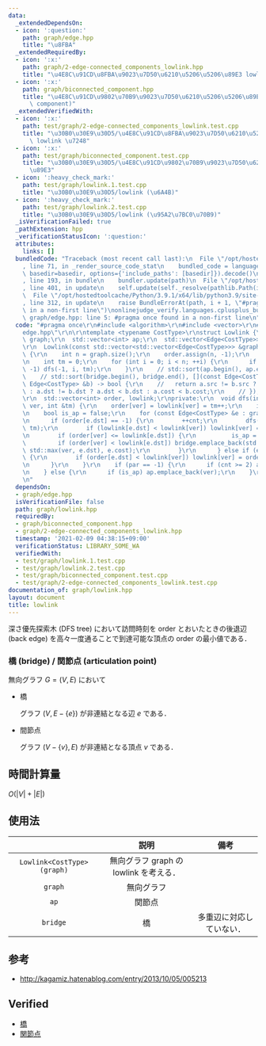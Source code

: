 ```yaml
---
data:
  _extendedDependsOn:
  - icon: ':question:'
    path: graph/edge.hpp
    title: "\u8FBA"
  _extendedRequiredBy:
  - icon: ':x:'
    path: graph/2-edge-connected_components_lowlink.hpp
    title: "\u4E8C\u91CD\u8FBA\u9023\u7D50\u6210\u5206\u5206\u89E3 lowlink \u7248"
  - icon: ':x:'
    path: graph/biconnected_component.hpp
    title: "\u4E8C\u91CD\u9802\u70B9\u9023\u7D50\u6210\u5206\u5206\u89E3 (biconnected\
      \ component)"
  _extendedVerifiedWith:
  - icon: ':x:'
    path: test/graph/2-edge-connected_components_lowlink.test.cpp
    title: "\u30B0\u30E9\u30D5/\u4E8C\u91CD\u8FBA\u9023\u7D50\u6210\u5206\u5206\u89E3\
      \ lowlink \u7248"
  - icon: ':x:'
    path: test/graph/biconnected_component.test.cpp
    title: "\u30B0\u30E9\u30D5/\u4E8C\u91CD\u9802\u70B9\u9023\u7D50\u6210\u5206\u5206\
      \u89E3"
  - icon: ':heavy_check_mark:'
    path: test/graph/lowlink.1.test.cpp
    title: "\u30B0\u30E9\u30D5/lowlink (\u6A4B)"
  - icon: ':heavy_check_mark:'
    path: test/graph/lowlink.2.test.cpp
    title: "\u30B0\u30E9\u30D5/lowlink (\u95A2\u7BC0\u70B9)"
  _isVerificationFailed: true
  _pathExtension: hpp
  _verificationStatusIcon: ':question:'
  attributes:
    links: []
  bundledCode: "Traceback (most recent call last):\n  File \"/opt/hostedtoolcache/Python/3.9.1/x64/lib/python3.9/site-packages/onlinejudge_verify/documentation/build.py\"\
    , line 71, in _render_source_code_stat\n    bundled_code = language.bundle(stat.path,\
    \ basedir=basedir, options={'include_paths': [basedir]}).decode()\n  File \"/opt/hostedtoolcache/Python/3.9.1/x64/lib/python3.9/site-packages/onlinejudge_verify/languages/cplusplus.py\"\
    , line 193, in bundle\n    bundler.update(path)\n  File \"/opt/hostedtoolcache/Python/3.9.1/x64/lib/python3.9/site-packages/onlinejudge_verify/languages/cplusplus_bundle.py\"\
    , line 401, in update\n    self.update(self._resolve(pathlib.Path(included), included_from=path))\n\
    \  File \"/opt/hostedtoolcache/Python/3.9.1/x64/lib/python3.9/site-packages/onlinejudge_verify/languages/cplusplus_bundle.py\"\
    , line 312, in update\n    raise BundleErrorAt(path, i + 1, \"#pragma once found\
    \ in a non-first line\")\nonlinejudge_verify.languages.cplusplus_bundle.BundleErrorAt:\
    \ graph/edge.hpp: line 5: #pragma once found in a non-first line\n"
  code: "#pragma once\r\n#include <algorithm>\r\n#include <vector>\r\n#include \"\
    edge.hpp\"\r\n\r\ntemplate <typename CostType>\r\nstruct Lowlink {\r\n  std::vector<std::vector<Edge<CostType>>>\
    \ graph;\r\n  std::vector<int> ap;\r\n  std::vector<Edge<CostType>> bridge;\r\n\
    \r\n  Lowlink(const std::vector<std::vector<Edge<CostType>>> &graph) : graph(graph)\
    \ {\r\n    int n = graph.size();\r\n    order.assign(n, -1);\r\n    lowlink.resize(n);\r\
    \n    int tm = 0;\r\n    for (int i = 0; i < n; ++i) {\r\n      if (order[i] ==\
    \ -1) dfs(-1, i, tm);\r\n    }\r\n    // std::sort(ap.begin(), ap.end());\r\n\
    \    // std::sort(bridge.begin(), bridge.end(), [](const Edge<CostType> &a, const\
    \ Edge<CostType> &b) -> bool {\r\n    //   return a.src != b.src ? a.src < b.src\
    \ : a.dst != b.dst ? a.dst < b.dst : a.cost < b.cost;\r\n    // });\r\n  }\r\n\
    \r\n  std::vector<int> order, lowlink;\r\nprivate:\r\n  void dfs(int par, int\
    \ ver, int &tm) {\r\n    order[ver] = lowlink[ver] = tm++;\r\n    int cnt = 0;\r\
    \n    bool is_ap = false;\r\n    for (const Edge<CostType> &e : graph[ver]) {\r\
    \n      if (order[e.dst] == -1) {\r\n        ++cnt;\r\n        dfs(ver, e.dst,\
    \ tm);\r\n        if (lowlink[e.dst] < lowlink[ver]) lowlink[ver] = lowlink[e.dst];\r\
    \n        if (order[ver] <= lowlink[e.dst]) {\r\n          is_ap = true;\r\n \
    \         if (order[ver] < lowlink[e.dst]) bridge.emplace_back(std::min(ver, e.dst),\
    \ std::max(ver, e.dst), e.cost);\r\n        }\r\n      } else if (e.dst != par)\
    \ {\r\n        if (order[e.dst] < lowlink[ver]) lowlink[ver] = order[e.dst];\r\
    \n      }\r\n    }\r\n    if (par == -1) {\r\n      if (cnt >= 2) ap.emplace_back(ver);\r\
    \n    } else {\r\n      if (is_ap) ap.emplace_back(ver);\r\n    }\r\n  }\r\n};\r\
    \n"
  dependsOn:
  - graph/edge.hpp
  isVerificationFile: false
  path: graph/lowlink.hpp
  requiredBy:
  - graph/biconnected_component.hpp
  - graph/2-edge-connected_components_lowlink.hpp
  timestamp: '2021-02-09 04:38:15+09:00'
  verificationStatus: LIBRARY_SOME_WA
  verifiedWith:
  - test/graph/lowlink.1.test.cpp
  - test/graph/lowlink.2.test.cpp
  - test/graph/biconnected_component.test.cpp
  - test/graph/2-edge-connected_components_lowlink.test.cpp
documentation_of: graph/lowlink.hpp
layout: document
title: lowlink
---
```


深さ優先探索木 (DFS tree) において訪問時刻を $\mathrm{order}$ とおいたときの後退辺 (back edge) を高々一度通ることで到達可能な頂点の $\mathrm{order}$ の最小値である．


### 橋 (bridge) / 関節点 (articulation point)

無向グラフ $G = (V, E)$ において

* 橋

  グラフ $(V, E - \lbrace e \rbrace)$ が非連結となる辺 $e$ である．

* 間節点

  グラフ $(V - \lbrace v \rbrace, E)$ が非連結となる頂点 $v$ である．


## 時間計算量

$O(\lvert V \rvert + \lvert E \rvert)$


## 使用法

||説明|備考|
|:--:|:--:|:--:|
|`Lowlink<CostType>(graph)`|無向グラフ $\mathrm{graph}$ の lowlink を考える．||
|`graph`|無向グラフ||
|`ap`|関節点||
|`bridge`|橋|多重辺に対応していない．|


## 参考

- http://kagamiz.hatenablog.com/entry/2013/10/05/005213


## Verified

- [橋](https://onlinejudge.u-aizu.ac.jp/solutions/problem/GRL_3_B/review/4082818/emthrm/C++14)
- [関節点](https://onlinejudge.u-aizu.ac.jp/solutions/problem/GRL_3_A/review/4082810/emthrm/C++14)

